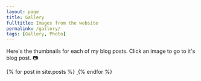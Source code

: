 ```yaml
---
layout: page
title: Gallery
fulltitle: Images from the website
permalink: /gallery/
tags: [Gallery, Photo]
---
```


Here's the thumbnails for each of my blog posts. Click an image to go to it's blog post. 📷

<div id='masonry' class="grid">
    <div class="grid-sizer"></div>
    <div class="gutter-sizer"></div>
    {% for post in site.posts %}
        <a href="{{ post.url | relative_url }}">
            <img src="{{ post.thumbnail | relative_url }}" alt="" class="grid-item" style="padding: 0;">
        </a>
    {% endfor %}
</div> 

<script src="{{ "/assets/js/vendor/imagesloaded.min.js" | relative_url }}" type="text/javascript"></script>
<script src="{{ "/assets/js/vendor/masonry.pkgd.min.js" | relative_url }}" type="text/javascript"></script>
